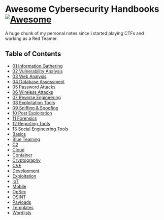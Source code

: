 # Awesome Cybersecurity Handbooks [![Awesome](https://cdn.rawgit.com/sindresorhus/awesome/d7305f38d29fed78fa85652e3a63e154dd8e8829/media/badge.svg)](https://github.com/sindresorhus/awesome)
A huge chunk of my personal notes since i started playing CTFs and working as a Red Teamer.

## Table of Contents

- [01 Information Gathering]()
- [02 Vulnerability Analysis]()
- [03 Web Analysis]()
- [04 Database Assessment]()
- [05 Password Attacks]()
- [06 Wireless Attacks]()
- [07 Reverse Engineering]()
- [08 Exploitation Tools]()
- [09 Sniffing & Spoofing]()
- [10 Post Exploitation]()
- [11 Forensics]()
- [12 Reporting Tools]()
- [13 Social Engineering Tools]()
- [Basics]()
- [Blue Teaming]()
- [C2]()
- [Cloud]()
- [Container]()
- [Cryptography]()
- [CVE]()
- [Development]()
- [Exploitation]()
- [IoT]()
- [Mobile]()
- [OpSec]()
- [OSINT]()
- [Payloads]()
- [Templates]()
- [Wordlists]()
